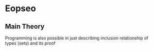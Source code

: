 # Eopseo

## Main Theory

Programming is also possible in just describing inclusion relationship of types (sets) and its proof

